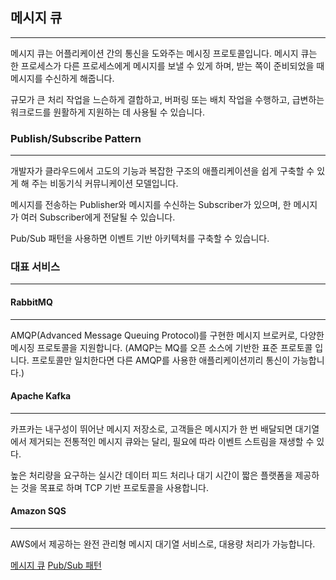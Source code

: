 ## 메시지 큐

---

메시지 큐는 어플리케이션 간의 통신을 도와주는 메시징 프로토콜입니다.
메시지 큐는 한 프로세스가 다른 프로세스에게 메시지를 보낼 수 있게 하며, 받는 쪽이 준비되었을 때 메시지를 수신하게 해줍니다.

규모가 큰 처리 작업을 느슨하게 결합하고, 버퍼링 또는 배치 작업을 수행하고, 급변하는 워크로드를 원활하게 지원하는 데 사용될 수 있습니다.

### Publish/Subscribe Pattern

---

개발자가 클라우드에서 고도의 기능과 복잡한 구조의 애플리케이션을 쉽게 구축할 수 있게 해 주는 비동기식 커뮤니케이션 모델입니다.

메시지를 전송하는 Publisher와 메시지를 수신하는 Subscriber가 있으며, 한 메시지가 여러 Subscriber에게 전달될 수 있습니다.

Pub/Sub 패턴을 사용하면 이벤트 기반 아키텍처를 구축할 수 있습니다.

### 대표 서비스

---

#### RabbitMQ

---

AMQP(Advanced Message Queuing Protocol)를 구현한 메시지 브로커로, 다양한 메시징 프로토콜을 지원합니다.
(AMQP는 MQ를 오픈 소스에 기반한 표준 프로토콜 입니다. 프로토콜만 일치한다면 다른 AMQP를 사용한 애플리케이션끼리 통신이 가능합니다.)

#### Apache Kafka

---

카프카는 내구성이 뛰어난 메시지 저장소로, 고객들은 메시지가 한 번 배달되면 대기열에서 제거되는 전통적인 메시지 큐와는 달리, 필요에 따라 이벤트 스트림을 재생할 수 있다.

높은 처리량을 요구하는 실시간 데이터 피드 처리나 대기 시간이 짧은 플랫폼을 제공하는 것을 목표로 하며 TCP 기반 프로토콜을 사용합니다.

#### Amazon SQS

---

AWS에서 제공하는 완전 관리형 메시지 대기열 서비스로, 대용량 처리가 가능합니다.

[메시지 큐](https://aws.amazon.com/ko/message-queue/)
[Pub/Sub 패턴](https://aws.amazon.com/ko/what-is/pub-sub-messaging/)
